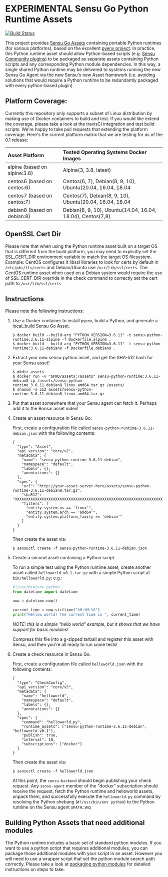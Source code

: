 # EXPERIMENTAL Sensu Go Python Runtime Assets
[![Build Status](https://travis-ci.org/jspaleta/sensu-python-runtime.svg?branch=master)](https://travis-ci.org/jspaleta/sensu-python-runtime)

This project provides [Sensu Go Assets][sensu-assets] containing portable Python
runtimes (for various platforms), based on the excellent [pyenv project][pyenv]. In practice, this Python runtime asset should allow
Python-based scripts (e.g. [Sensu Community plugins][sensu-plugins]) to be
packaged as separate assets containing Python scripts and any corresponding Python module
dependencies. In this way, a single shared Python runtime may be delivered to
systems running the new Sensu Go Agent via the new Sensu's new Asset framework
(i.e. avoiding solutions that would require a Python runtime to be redundantly
packaged with every python-based plugin).


[sensu-assets]: https://docs.sensu.io/sensu-go/latest/reference/assets/
[pyenv]: https://github.com/pyenv/pyenv
[sensu-plugins]: https://github.com/sensu-plugins/

## Platform Coverage:
 Currently this repository only supports a subset of Linux distribution by making use of Docker containers to build and test.
 If you would like extend the coverage, please take a look at the travisCI integration and test build scripts. We're happy to take pull requests that extending the platform coverage. Here's the current platform matrix that we are testing for as of the 0.1 release:

| Asset Platform | Tested Operating Systems Docker Images |
|:---------------|:-------------------------|
|  alpine  (based on alpine:3.8)   | Alpine(3, 3.8, latest)                                      |
|  centos6 (based on centos:6)     | Centos(6, 7), Debian(8, 9, 10), Ubuntu(20.04, 16.04, 18.04  |
|  centos7  (based on centos:7)     | Centos(7), Debian(8, 9, 10), Ubuntu(20.04, 16.04, 18.04     |
|  debian8  (based on debian:8)     | Debian(8, 9, 10), Ubuntu(14.04, 16.04, 18.04), Centos(7,8)    |

## OpenSSL Cert Dir
Please note that when using the Python runtime asset built on a target OS that is different from the build platform, you may need to explicitly set the SSL_CERT_DIR environment variable to match the target OS filesystem.  Example: CentOS configures it libssl libraries to look for certs by default in `/etc/pki/tls/certs` and Debian/Ubuntu use `/usr/lib/ssl/certs`. The CentOS runtime asset when used on a Debian system would require the use of SSL_CERT_DIR override in the check command to correctly set the cert path to `/usr/lib/ssl/certs`


## Instructions

Please note the following instructions:

1. Use a Docker container to install `pyenv`, build a Python, and generate
   a local_build Sensu Go Asset.

   ```
   $ docker build --build-arg "PYTHON_VERSION=3.6.11" -t sensu-python-runtime:3.6.11-alpine -f Dockerfile.alpine .
   $ docker build --build-arg "PYTHON_VERSION=3.6.11" -t sensu-python-runtime:3.6.11-debian8 -f Dockerfile.debian8 .
   ```

2. Extract your new sensu-python asset, and get the SHA-512 hash for your
   Sensu asset!

   ```
   $ mkdir assets
   $ docker run -v "$PWD/assets:/assets" sensu-python-runtime:3.6.11-debian8 cp /assets/sensu-python-runtime_3.6.11_debian8_linux_amd64.tar.gz /assets/
   $ shasum -a 512 assets/sensu-python-runtime_3.6.11_debian8_linux_amd64.tar.gz
   ```

3. Put that asset somewhere that your Sensu agent can fetch it. Perhaps add it to the Bonsai asset index!



3. Create an asset resource in Sensu Go.

   First, create a configuration file called `sensu-python-runtime-3.6.11-debian.json` with
   the following contents:

   ```
   {
     "type": "Asset",
     "api_version": "core/v2",
     "metadata": {
       "name": "sensu-python-runtime-3.6.11-debian",
       "namespace": "default",
       "labels": {},
       "annotations": {}
     },
     "spec": {
       "url": "http://your-asset-server-here/assets/sensu-python-runtime-3.6.11-debian8.tar.gz",
       "sha512": "XXXXXXXXXXXXXXXXXXXXXXXXXXXXXXXXXXXXXXXXXXXXXXXXXXXXXXXXXXXXXXXXXXXXXXXXXXXXXXXXXXXXXXXXXXXXXXXXXXXX",
       "filters": [
         "entity.system.os == 'linux'",
         "entity.system.arch == 'amd64'",
         "entity.system.platform_family == 'debian'"
       ]
     }
   }
   ```

   Then create the asset via:

   ```
   $ sensuctl create -f sensu-python-runtime-3.6.11-debian.json
   ```

4. Create a second asset containing a Python script.

   To run a simple test using the Python runtime asset, create another asset
   called `helloworld-v0.1.tar.gz` with a simple Python script at
   `bin/helloworld.py`; e.g.:

   ```python
   #!/usr/bin/env python
   from datetime import datetime

   now = datetime.now()

   current_time = now.strftime("%H:%M:%S")
   print("Hellow world! The current Time is ", current_time)

   ```

   _NOTE: this is a simple "hello world" example, but it shows that we have
   support for basic modules!_

   Compress this file into a g-zipped tarball and register this asset with
   Sensu, and then you're all ready to run some tests!

5. Create a check resource in Sensu Go.

   First, create a configuration file called `helloworld.json` with
   the following contents:

   ```
   {
     "type": "CheckConfig",
     "api_version": "core/v2",
     "metadata": {
       "name": "helloworld",
       "namespace": "default",
       "labels": {},
       "annotations": {}
     },
     "spec": {
       "command": "helloworld.py",
       "runtime_assets": ["sensu-python-runtime-3.6.11-debian", "helloworld-v0.1"],
       "publish": true,
       "interval": 10,
       "subscriptions": ["docker"]
     }
   }
   ```

   Then create the asset via:

   ```
   $ sensuctl create -f helloworld.json
   ```

   At this point, the `sensu-backend` should begin publishing your check
   request. Any `sensu-agent` member of the "docker" subscription should
   receive the request, fetch the Python runtime and helloworld assets,
   unpack them, and successfully execute the `helloworld.py` command by
   resolving the Python shebang (`#!/usr/bin/env python`) to the Python runtime
   on the Sensu agent `$PATH`.:wq

## Building Python Assets that need additional modules
The Python runtime includes a basic set of standard python modules. If you want to use a python script that requires additional modules, you can package those additional modules with your script in an asset. However you will need to use a wrapper script that set the python module search path correctly.  Please take a look at [packaging python modules](docs/building_assets.md) for detailed instructions on steps to take.
   
